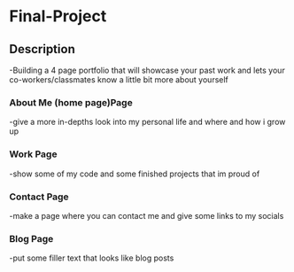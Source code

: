# Final-Project
## Description
  -Building a 4 page portfolio that will showcase your past work and lets your co-workers/classmates know a little bit more about yourself

### About Me (home page)Page 
-give a more in-depths look into my personal life and where and how i grow up
### Work Page 
-show some of my code and some finished projects that im proud of 
### Contact Page
-make a page where you can contact me and give some links to my socials
### Blog Page 
-put some filler text that looks like blog posts